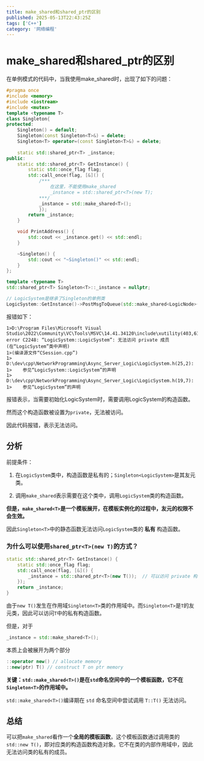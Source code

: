 ```yaml
---
title: make_shared和shared_ptr的区别
published: 2025-05-13T22:43:25Z
tags: ['C++']
category: '网络编程'
---
```


# make_shared和shared_ptr的区别

在单例模式的代码中，当我使用make_shared时，出现了如下的问题：

```cpp
#pragma once
#include <memory>
#include <iostream>
#include <mutex>
template <typename T>
class Singleton{
protected:
	Singleton() = default;
	Singleton(const Singleton<T>&) = delete;
	Singleton<T> operator=(const Singleton<T>&) = delete;
	
	static std::shared_ptr<T> _instance;
public:
	static std::shared_ptr<T> GetInstance() {
		static std::once_flag flag;
		std::call_once(flag, [&]() {
            /***
                在这里，不能使用make_shared
                _instance = std::shared_ptr<T>(new T);
            ***/
			_instance = std::make_shared<T>();
			});
		return _instance;
	}

	void PrintAddress() {
		std::cout << _instance.get() << std::endl;
	}

	~Singleton() {
		std::cout << "~Singleton()" << std::endl;
	}
};

template <typename T>
std::shared_ptr<T> Singleton<T>::_instance = nullptr;

// LogicSystem是继承了Singleton的单例类
LogicSystem::GetInstance()->PostMsgToQueue(std::make_shared<LogicNode>(_self_shared_ptr, _msg_recv_node))
```

报错如下：

```
1>D:\Program Files\Microsoft Visual Studio\2022\Community\VC\Tools\MSVC\14.41.34120\include\xutility(403,61): error C2248: “LogicSystem::LogicSystem”: 无法访问 private 成员(在“LogicSystem”类中声明)
1>(编译源文件“CSession.cpp”)
1>    D:\dev\cpp\NetworkProgramming\Async_Server_Logic\LogicSystem.h(25,2):
1>    参见“LogicSystem::LogicSystem”的声明
1>    D:\dev\cpp\NetworkProgramming\Async_Server_Logic\LogicSystem.h(19,7):
1>    参见“LogicSystem”的声明
```

报错表示，当需要初始化LogicSystem时，需要调用LogicSystem的构造函数。

然而这个构造函数被设置为`private`，无法被访问。

因此代码报错，表示无法访问。

## 分析

前提条件：

1. 在`LogicSystem`类中，构造函数是私有的；`Singleton<LogicSystem>`是其友元类。

2. 调用`make_shared`表示需要在这个类中，调用`LogicSystem`类的构造函数。

**但是，`make_shared<T>`是一个模板展开，在模板实例化的过程中，友元的权限不会生效。**

因此`Singleton<T>`中的静态函数无法访问`LogicSystem`类的 **私有** 构造函数。

### 为什么可以使用`shared_ptr<T>(new T)`的方式？

```cpp
static std::shared_ptr<T> GetInstance() {
	static std::once_flag flag;
	std::call_once(flag, [&]() {
		_instance = std::shared_ptr<T>(new T());  // 可以访问 private 构造
	});
	return _instance;
}
```

由于`new T()`发生在作用域`Singleton<T>`类的作用域中。而`Singleton<T>`是`T`的友元类，因此可以访问`T`中的私有构造函数。

但是，对于
```cpp
_instance = std::make_shared<T>();
```
本质上会被展开为两个部分
```cpp
::operator new() // allocate memory
::new(ptr) T() // construct T on ptr memory
```
**关键：`std::make_shared<T>()`是在`std`命名空间中的一个模板函数，它不在`Singleton<T>`的作用域中。**

`std::make_shared<T>()`编译期在 `std` 命名空间中尝试调用 `T::T()` 无法访问。

## 总结

可以把`make_shared`看作一个**全局的模板函数**，这个模板函数通过调用类的`std::new T()`，即对应类的构造函数构造对象。它不在类的内部作用域中，因此无法访问类的私有的成员。





